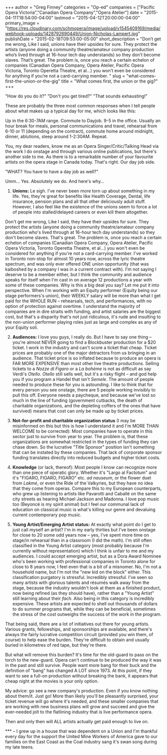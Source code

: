 +++
author = "Greg Finney"
categories = "Op-ed"
companies = ["Pacific Opera Victoria","Canadian Opera Company","Opera Atelier"]
date = "2015-04-11T18:54:00-04:00"
lastmod = "2015-04-12T20:00:00-04:00"
primary_image = "https://res.cloudinary.com/schmopera/image/upload/v1545409169/media/webhook-uploads/1428792690449/Union-Nicholas-Lampert.jpg"
publishDate = "2015-02-18T09:53:00-05:00"
short_description = "Don’t get me wrong, Like I said, unions have their upsides for sure. They protect the artists (anyone doing a community theatre/amateur company production who’s lived through at 16-hour tech day understands) so they don’t become slaves. That’s great. The problem is, once you reach a certain echelon of companies (Canadian Opera Company, Opera Atelier, Pacific Opera Victoria, Toronto Operetta Theatre, et al…) you won’t even be considered for anything if you’re not a card-carrying member. "
slug = "what-comes-first-the-union-or-the-gig"
title = "What comes first, the union or the gig?"
+++

"How do you do it?" "Don't you get tired?" "That sounds exhausting!" 

These are probably the three most common responses when I tell people about what makes up a typical day for me, which looks like this: 

Up in the 6:30-7AM range. Commute to Dayjob. 9-5 in the office. Usually an hour break for meals, personal communications and travel, rehearsal from 6-10 or 11 (depending on the contract), commute home around midnight, dinner, ablutions, sleep around 1-2:30AM. Repeat. 

You, my dear readers, know me as an Opera Singer/Critic/Talking Head via the work I do onstage and through various online publications, but there's another side to me. As there is to a remarkable number of your favourite artists on the opera stage in Canada today. That's right. Our day job side. 

"WHAT? You have to have a day job as well?" 

Umm… Yes. Absolutely we do. And here's why… 

1) **Unions:** Le sigh. I've never been more torn up about something in my life. Yes, they're great for benefits like Health Coverage, Dental, life insurance, pension plans and all that other deliciously adult stuff. However, I also feel like the existence of the unions seem to force a lot of people into stalled/delayed careers or even kill them altogether. 

Don't get me wrong, Like I said, they have their upsides for sure. They protect the artists (anyone doing a community theatre/amateur company production who's lived through at 16-hour tech day understands) so they don't become slaves. That's great. The problem is, once you reach a certain echelon of companies (Canadian Opera Company, Opera Atelier, Pacific Opera Victoria, Toronto Operetta Theatre, et al…) you won't even be considered for anything if you're not a card-carrying member. I've worked in Toronto non-stop for almost 10 years now, across the lyric theatre spectrum, and was only ever offered ONE union opportunity (that was kaiboshed by a company I was in a current contract with). I'm not saying I deserve to be a member either, but I think the community and audience speaks for itself when I'm cast in on average 12 productions a year with some of these companies. Why is this a big deal you say? Let me put it into perspective. When I'm working with an Equity performer (Equity being our stage performers's union), their WEEKLY salary will be more than what I get paid for the WHOLE RUN – rehearsals, tech, and performances, with no option of protection against overtime. I understand the majority of companies are in dire straits with funding, and artist salaries are the biggest cost, but that's a disparity that's not just ridiculous, it's rude and insulting to the non-union performer playing roles just as large and complex as any of your Equity soli. 

2) **Audiences:** I love you guys, I really do. But I have to say one thing – you're almost NEVER going to find a Blockbuster production for a $20 ticket. I work in the industry and can't score a ticket that cheap. Ticket prices are probably one of the major detractors from us bringing in an audience. That ticket price is so inflated because to produce an opera is FAR MORE EXPENSIVE than most other live theatre productions. Selling tickets to a _Nozze di Figaro_ or a _La bohème_ is not as difficult as say Verdi's _Otello_. _Otello_ still sells well, but it's a risky flight – and god help you if you program a Handel that isn't _Semele_. The amount of people needed to produce these for you is astounding. I like to think that for every person you see onstage, there are 5 people working invisibly to pull this off. Everyone needs a paycheque, and because we've lost so much in the line of funding (government cutbacks, the death of charitable organizations, and the depleting coffers of the ones that have survived) means that cost can only be made up by ticket prices. 

3) **Not-for-profit and charitable organization status** (I may be misinformed on this but this is how I understand it and I'm MORE THAN WELCOME to be corrected): Most companies have to operate in this sector just to survive from year to year. The problem is, that these organizations are somewhat restricted in the types of funding they can chase down. So the lucrative "Title Sponsor" position isn't something that can be instated by these companies. That lack of corporate sponsor funding translates directly into reduced budgets and higher ticket costs. 

4) **Knowledge** (or lack, thereof): Most people I know can recognize more than one piece of operatic glory. Whether it's "Largo al Factotum" and it's "FIGARO, FIGARO, FIGARO" etc. _ad nauseum_, or the flower duet from _Lakmé_, or even the Ride of the Valkyries, but they have no idea that they come from operas. Compare this to my European counterparts, who grew up listening to artists like Pavarotti and Caballé on the same city streets as hearing Michael Jackson and Madonna. I love pop music too (Beyoncé is my spirit animal) but I feel our communal lack of education on classical music is what's killing our genre and devaluing current contemporary pop music. 

5) **Young Artist/Emerging Artist status:** At exactly what point do I get to just call myself an artist? I'm in my early thirties but I've been onstage for close to 20 some odd years now – yes, I've spent more time on stage/in rehearsal than in a classroom (I did the math). I'm still often classified in the Young Artist category (most probably because I'm currently without representation) which I think is unfair to me and my audiences. I could accept emerging artist, but as a Dora Award Nominee who's been working with professional companies in Toronto alone for close to 8 years now, I feel even that is a bit of a misnomer. No, I'm not a household name, but I'm not the "new kid on the block" either. This classification purgatory is stressful. Incredibly stressful. I've seen so many artists with glorious talents and résumés walk away from the stage, because the industry wouldn't look at them as a finished product, now being refined (as they should have), rather than a "Young Artist" still learning about their _fach_. Also being in this category is incredibly expensive. These artists are expected to shell out thousands of dollars to do summer programs that, while they can be beneficial, sometimes the stress of the cost outweighs the success of the work in the program. 

That being said, there are a lot of initiatives out there for young artists. Various grants, fellowships, and sponsorships are available, and there's always the fairly lucrative competition circuit (provided you win them, of course) to help ease the burden. They're difficult to obtain and usually buried in kilometres of red tape, but they're there. 

But what will remove this burden? It's time for the old-guard to pass on the torch to the new-guard. Opera can't continue to be produced the way it was in the past and still survive. People want more bang for their buck and the definition of "bang" has changed A LOT since 1973\. At this point, if they want to see a full-on production without breaking the bank, it appears that cheap night at the movies is your only option. 

My advice: go see a new company's production. Even if you know nothing about them/it. Just go! More than likely you'll be pleasantly surprised, your ticket revenue will go where it's needed, and these smaller companies that are working with new business plans will grow and succeed and give the ever-needed jolt to the flatlining industry that is live performance opera. 

Then and only then will ALL artists actually get paid enough to live on. 

\*\*\* – I grew up in a house that was dependent on a Union and I'm thankful every day for the support the United Mine Workers of America gave to our families on the East Coast as the Coal industry sang it's swan song during my late teens.
